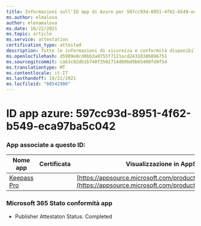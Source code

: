 ```yaml
---
title: Informazioni sull'ID app di Azure per 597cc93d-8951-4f62-b549-eca97ba5c042
ms.author: elmalova
author: elenamalova
ms.date: 10/22/2021
ms.topic: article
ms.service: attestation
certification_type: attested
description: Tutte le informazioni di sicurezza e conformità disponibili per 597cc93d-8951-4f62-b549-eca97ba5c042.
ms.openlocfilehash: d5989e8cd0bb3a0755f7121acd2431838b896751
ms.sourcegitcommit: cab3c02db1b748f3502714d89bd9b65408fd9f54
ms.translationtype: MT
ms.contentlocale: it-IT
ms.lasthandoff: 10/22/2021
ms.locfileid: "60542906"
---
```

# <a name="azure-app-id-597cc93d-8951-4f62-b549-eca97ba5c042"></a>ID app azure: 597cc93d-8951-4f62-b549-eca97ba5c042


### <a name="apps-associated-with-this-id"></a>App associate a questo ID:
| **Nome app** | **Certificata** | **Visualizzazione in AppSource** |
|--------------|---------------|-----------------------|
| [Keepass Pro](https://docs.microsoft.com/microsoft-365-app-certification/forward/WA200003336) |  | [https://appsource.microsoft.com/product/office/WA200003336](https://appsource.microsoft.com/product/office/WA200003336) |

### <a name="microsoft-365-app-compliance-status"></a>Microsoft 365 Stato conformità app
- Publisher Attestaton Status: Completed
